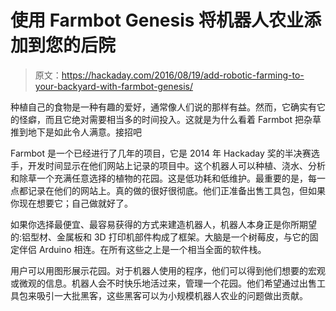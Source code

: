 # 使用 Farmbot Genesis 将机器人农业添加到您的后院

> 原文：<https://hackaday.com/2016/08/19/add-robotic-farming-to-your-backyard-with-farmbot-genesis/>

种植自己的食物是一种有趣的爱好，通常像人们说的那样有益。然而，它确实有它的怪癖，而且它绝对需要相当多的时间投入。这就是为什么看着 Farmbot 把杂草推到地下是如此令人满意。接招吧

Farmbot 是一个已经进行了几年的项目，它是 2014 年 Hackaday 奖的半决赛选手，开发时间显示在他们网站上记录的项目中。这个机器人可以种植、浇水、分析和除草一个充满任意选择的植物的花园。这是低功耗和低维护。最重要的是，每一点都记录在他们的网站上。真的做的很好很彻底。他们正准备出售工具包，但如果你现在想要它；自己做就好了。

如果你选择最便宜、最容易获得的方式来建造机器人，机器人本身正是你所期望的:铝型材、金属板和 3D 打印机部件构成了框架。大脑是一个树莓皮，与它的固定伴侣 Arduino 相连。在所有这些之上是一个相当全面的软件栈。

用户可以用图形展示花园。对于机器人使用的程序，他们可以得到他们想要的宏观或微观的信息。机器人会不时快乐地活过来，管理一个花园。他们希望通过出售工具包来吸引一大批黑客，这些黑客可以为小规模机器人农业的问题做出贡献。